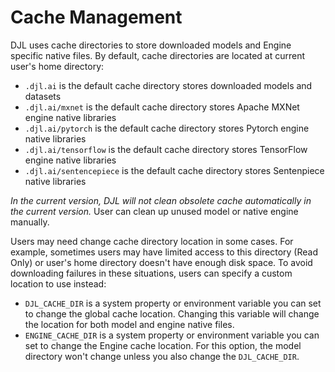 # Cache Management

DJL uses cache directories to store downloaded models and Engine specific native files.
By default, cache directories are located at current user's home directory:

- `.djl.ai` is the default cache directory stores downloaded models and datasets
- `.djl.ai/mxnet` is the default cache directory stores Apache MXNet engine native libraries
- `.djl.ai/pytorch` is the default cache directory stores Pytorch engine native libraries
- `.djl.ai/tensorflow` is the default cache directory stores TensorFlow engine native libraries
- `.djl.ai/sentencepiece` is the default cache directory stores Sentenpiece native libraries

*In the current version, DJL will not clean obsolete cache automatically in the current version.*
User can clean up unused model or native engine manually.

Users may need change cache directory location in some cases. For example, sometimes users may
have limited access to this directory (Read Only) or user's home directory doesn't have enough disk space. 
To avoid downloading failures in these situations, users can specify a custom location to use instead:

- `DJL_CACHE_DIR` is a system property or environment variable you can set to change the global cache location.
Changing this variable will change the location for both model and engine native files.
- `ENGINE_CACHE_DIR` is a system property or environment variable you can set to change the Engine cache location.
For this option, the model directory won't change unless you also change the `DJL_CACHE_DIR`.


